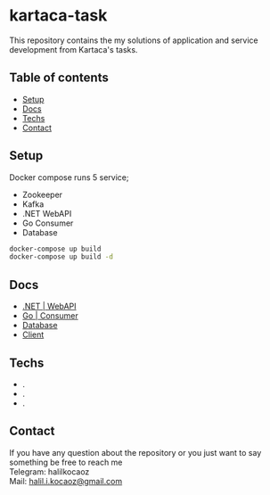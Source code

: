<!--- key

gAAAAABgUWKB2jyN8QxVQ8s38TQF553f3CFNzWMFlXCGArb40zwz1sQ757-P5dUa2MGSQKIreeC9K8O2J8SSmQWsmMeLkJzhzCVUhipOJUubLthP9V8QFiKNgV_xMNfz3maUXokRulkGJDmwU69IMngX3DvSA-Q7QfoSRBVFhjM_4JjSWtiHNCgkQonPl33G9Gs_JpKZL3fcTn35J3hyiZZXAzqn

--->

# kartaca-task
This repository contains the my solutions of application and service development from Kartaca's tasks.

## Table of contents
* [Setup](#setup)
* [Docs](#docs)
* [Techs](#techs)
* [Contact](#contact)

## Setup

Docker compose runs 5 service;
* Zookeeper
* Kafka
* .NET WebAPI
* Go Consumer
* Database

```bash
docker-compose up build
docker-compose up build -d
```


## Docs

* [.NET | WebAPI](#docs)
* [Go | Consumer](#docs)
* [Database](#docs)
* [Client](#docs)

## Techs

* .
* .
* .

## Contact
If you have any question about the repository or you just want to say something be free to reach me <br>
Telegram: halilkocaoz <br>
Mail: halil.i.kocaoz@gmail.com